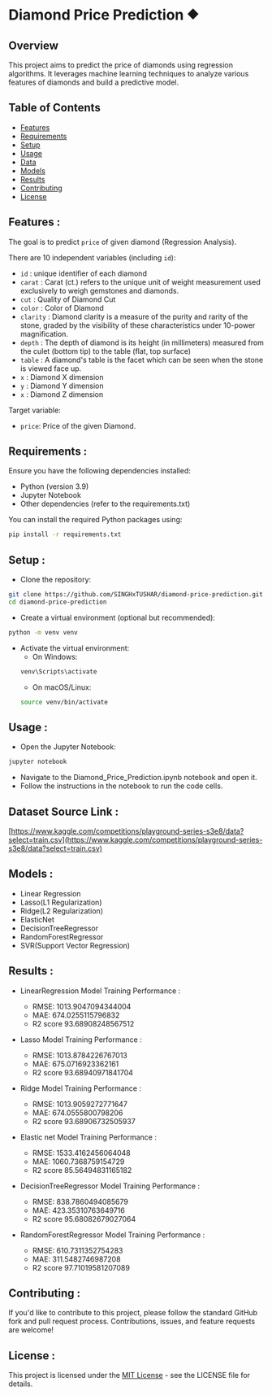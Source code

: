 # Diamond Price Prediction  &#11201;

## Overview

This project aims to predict the price of diamonds using regression algorithms. It leverages machine learning techniques to analyze various features of diamonds and build a predictive model.

## Table of Contents

- [Features](#features)
- [Requirements](#requirements)
- [Setup](#setup)
- [Usage](#usage)
- [Data](#data)
- [Models](#models)
- [Results](#results)
- [Contributing](#contributing)
- [License](#license)

## Features :
The goal is to predict `price` of given diamond (Regression Analysis).

There are 10 independent variables (including `id`):

* `id` : unique identifier of each diamond
* `carat` : Carat (ct.) refers to the unique unit of weight measurement used exclusively to weigh gemstones and diamonds.
* `cut` : Quality of Diamond Cut
* `color` : Color of Diamond
* `clarity` : Diamond clarity is a measure of the purity and rarity of the stone, graded by the visibility of these characteristics under 10-power magnification.
* `depth` : The depth of diamond is its height (in millimeters) measured from the culet (bottom tip) to the table (flat, top surface)
* `table` : A diamond's table is the facet which can be seen when the stone is viewed face up.
* `x` : Diamond X dimension
* `y` : Diamond Y dimension
* `x` : Diamond Z dimension

Target variable:
* `price`: Price of the given Diamond.

## Requirements :

Ensure you have the following dependencies installed:

- Python (version 3.9)
- Jupyter Notebook
- Other dependencies (refer to the requirements.txt)

You can install the required Python packages using:

```bash
pip install -r requirements.txt
```
## Setup :

- Clone the repository:
```bash
git clone https://github.com/SINGHxTUSHAR/diamond-price-prediction.git
cd diamond-price-prediction
```
- Create a virtual environment (optional but recommended):
```bash
python -m venv venv
```
- Activate the virtual environment:
  - On Windows:
   ```bash
   venv\Scripts\activate
   ```
  - On macOS/Linux:
  ```bash
  source venv/bin/activate
  ```

## Usage :

- Open the Jupyter Notebook:
```bash
jupyter notebook
```
- Navigate to the Diamond_Price_Prediction.ipynb notebook and open it.
- Follow the instructions in the notebook to run the code cells.


## Dataset Source Link :
[https://www.kaggle.com/competitions/playground-series-s3e8/data?select=train.csv](https://www.kaggle.com/competitions/playground-series-s3e8/data?select=train.csv)

## Models :

- Linear Regression
- Lasso(L1 Regularization)
- Ridge(L2 Regularization)
- ElasticNet
- DecisionTreeRegressor
- RandomForestRegressor
- SVR(Support Vector Regression)

## Results :

* LinearRegression Model Training Performance :
   - RMSE: 1013.9047094344004
   - MAE: 674.0255115796832
   - R2 score 93.68908248567512

* Lasso Model Training Performance :
  - RMSE: 1013.8784226767013
  - MAE: 675.0716923362161
  - R2 score 93.68940971841704

* Ridge Model Training Performance :
  - RMSE: 1013.9059272771647
  - MAE: 674.0555800798206
  - R2 score 93.68906732505937

* Elastic net Model Training Performance :
  - RMSE: 1533.4162456064048
  - MAE: 1060.7368759154729
  - R2 score 85.56494831165182

* DecisionTreeRegressor Model Training Performance :
  - RMSE: 838.7860494085679
  - MAE: 423.35310763649716
  - R2 score 95.68082679027064

* RandomForestRegressor Model Training Performance :
  - RMSE: 610.7311352754283
  - MAE: 311.5482746987208
  - R2 score 97.71019581207089


## Contributing :
If you'd like to contribute to this project, please follow the standard GitHub fork and pull request process. Contributions, issues, and feature requests are welcome!

## License :
This project is licensed under the <a href="https://github.com/SINGHxTUSHAR/DiamondPricePrediction/blob/main/LICENSE">MIT License</a> - see the LICENSE file for details.


























